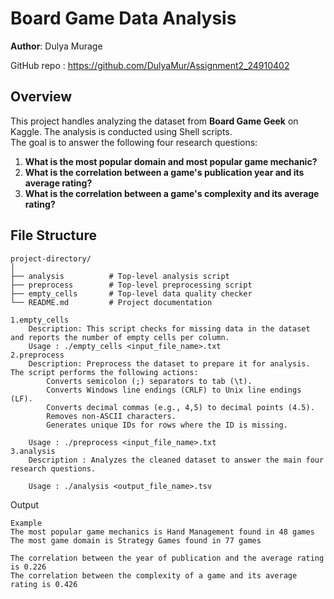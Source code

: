 # Board Game Data Analysis

**Author**: Dulya Murage

GitHub repo : https://github.com/DulyaMur/Assignment2_24910402

## Overview

This project handles analyzing the dataset from **Board Game Geek** on Kaggle. The analysis is conducted using Shell scripts.  
The goal is to answer the following four research questions:

1. **What is the most popular domain and most popular game mechanic?**
2. **What is the correlation between a game's publication year and its average rating?**
3. **What is the correlation between a game's complexity and its average rating?**

## File Structure

```plaintext
project-directory/
│
├── analysis          # Top-level analysis script
├── preprocess        # Top-level preprocessing script
├── empty_cells       # Top-level data quality checker
└── README.md         # Project documentation
```

```plaintext
1.empty_cells
	Description: This script checks for missing data in the dataset and reports the number of empty cells per column.
	Usage : ./empty_cells <input_file_name>.txt
2.preprocess
	Description: Preprocess the dataset to prepare it for analysis. The script performs the following actions:
		Converts semicolon (;) separators to tab (\t).
		Converts Windows line endings (CRLF) to Unix line endings (LF).
		Converts decimal commas (e.g., 4,5) to decimal points (4.5).
		Removes non-ASCII characters.
    	Generates unique IDs for rows where the ID is missing.

	Usage : ./preprocess <input_file_name>.txt
3.analysis
	Description : Analyzes the cleaned dataset to answer the main four research questions.

	Usage : ./analysis <output_file_name>.tsv
```
Output

```plaintext
Example
The most popular game mechanics is Hand Management found in 48 games
The most game domain is Strategy Games found in 77 games

The correlation between the year of publication and the average rating is 0.226
The correlation between the complexity of a game and its average rating is 0.426
```